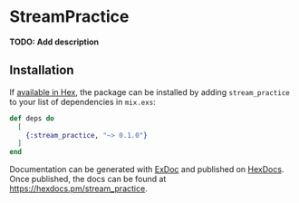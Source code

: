 # StreamPractice

**TODO: Add description**

## Installation

If [available in Hex](https://hex.pm/docs/publish), the package can be installed
by adding `stream_practice` to your list of dependencies in `mix.exs`:

```elixir
def deps do
  [
    {:stream_practice, "~> 0.1.0"}
  ]
end
```

Documentation can be generated with [ExDoc](https://github.com/elixir-lang/ex_doc)
and published on [HexDocs](https://hexdocs.pm). Once published, the docs can
be found at <https://hexdocs.pm/stream_practice>.

